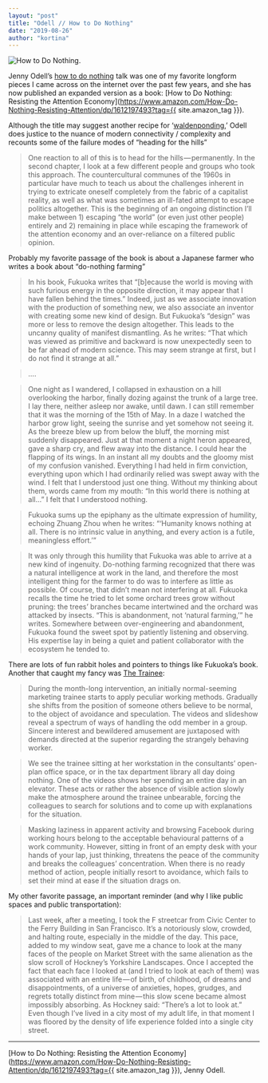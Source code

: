 ```yaml
---
layout: "post"
title: "Odell // How to Do Nothing"
date: "2019-08-26"
author: "kortina"
---
```



![How to Do Nothing.](https://cdn-images-1.medium.com/max/600/0*xGlceNTLs0E-b24V.jpg)

Jenny Odell’s [how to do nothing](https://medium.com/@the_jennitaur/how-to-do-nothing-57e100f59bbb) talk was one of my favorite longform pieces I came across on the internet over the past few years, and she has now published an expanded version as a book: [How to Do Nothing: Resisting the Attention Economy](https://www.amazon.com/How-Do-Nothing-Resisting-Attention/dp/1612197493?tag={{ site.amazon_tag }}).

Although the title may suggest another recipe for ‘[waldenponding](https://mailchi.mp/ribbonfarm/against-waldenponding),’ Odell does justice to the nuance of modern connectivity / complexity and recounts some of the failure modes of “heading for the hills”

> One reaction to all of this is to head for the hills — permanently. In the second chapter, I look at a few different people and groups who took this approach. The countercultural communes of the 1960s in particular have much to teach us about the challenges inherent in trying to extricate oneself completely from the fabric of a capitalist reality, as well as what was sometimes an ill-fated attempt to escape politics altogether. This is the beginning of an ongoing distinction I’ll make between 1) escaping “the world” (or even just other people) entirely and 2) remaining in place while escaping the framework of the attention economy and an over-reliance on a filtered public opinion.

Probably my favorite passage of the book is about a Japanese farmer who writes a book about “do-nothing farming”

> In his book, Fukuoka writes that “[b]ecause the world is moving with such furious energy in the opposite direction, it may appear that I have fallen behind the times.” Indeed, just as we associate innovation with the production of something new, we also associate an inventor with creating some new kind of design. But Fukuoka’s “design” was more or less to remove the design altogether. This leads to the uncanny quality of manifest dismantling. As he writes: “That which was viewed as primitive and backward is now unexpectedly seen to be far ahead of modern science. This may seem strange at first, but I do not find it strange at all.”

> ….

> One night as I wandered, I collapsed in exhaustion on a hill overlooking the harbor, finally dozing against the trunk of a large tree. I lay there, neither asleep nor awake, until dawn. I can still remember that it was the morning of the 15th of May. In a daze I watched the harbor grow light, seeing the sunrise and yet somehow not seeing it. As the breeze blew up from below the bluff, the morning mist suddenly disappeared. Just at that moment a night heron appeared, gave a sharp cry, and flew away into the distance. I could hear the flapping of its wings. In an instant all my doubts and the gloomy mist of my confusion vanished. Everything I had held in firm conviction, everything upon which I had ordinarily relied was swept away with the wind. I felt that I understood just one thing. Without my thinking about them, words came from my mouth: “In this world there is nothing at all…” I felt that I understood nothing.

> Fukuoka sums up the epiphany as the ultimate expression of humility, echoing Zhuang Zhou when he writes: “‘Humanity knows nothing at all. There is no intrinsic value in anything, and every action is a futile, meaningless effort.’”

> It was only through this humility that Fukuoka was able to arrive at a new kind of ingenuity. Do-nothing farming recognized that there was a natural intelligence at work in the land, and therefore the most intelligent thing for the farmer to do was to interfere as little as possible. Of course, that didn’t mean not interfering at all. Fukuoka recalls the time he tried to let some orchard trees grow without pruning: the trees’ branches became intertwined and the orchard was attacked by insects. “This is abandonment, not ‘natural farming,’” he writes. Somewhere between over-engineering and abandonment, Fukuoka found the sweet spot by patiently listening and observing. His expertise lay in being a quiet and patient collaborator with the ecosystem he tended to.

There are lots of fun rabbit holes and pointers to things like Fukuoka’s book. Another that caught my fancy was [The Trainee](https://pilvitakala.com/the-trainee/):

> During the month-long intervention, an initially normal-seeming marketing trainee starts to apply peculiar working methods. Gradually she shifts from the position of someone others believe to be normal, to the object of avoidance and speculation. The videos and slideshow reveal a spectrum of ways of handling the odd member in a group. Sincere interest and bewildered amusement are juxtaposed with demands directed at the superior regarding the strangely behaving worker.

> We see the trainee sitting at her workstation in the consultants’ open-plan office space, or in the tax department library all day doing nothing. One of the videos shows her spending an entire day in an elevator. These acts or rather the absence of visible action slowly make the atmosphere around the trainee unbearable, forcing the colleagues to search for solutions and to come up with explanations for the situation.

> Masking laziness in apparent activity and browsing Facebook during working hours belong to the acceptable behavioural patterns of a work community. However, sitting in front of an empty desk with your hands of your lap, just thinking, threatens the peace of the community and breaks the colleagues’ concentration. When there is no ready method of action, people initially resort to avoidance, which fails to set their mind at ease if the situation drags on.

My other favorite passage, an important reminder (and why I like public spaces and public transportation):

> Last week, after a meeting, I took the F streetcar from Civic Center to the Ferry Building in San Francisco. It’s a notoriously slow, crowded, and halting route, especially in the middle of the day. This pace, added to my window seat, gave me a chance to look at the many faces of the people on Market Street with the same alienation as the slow scroll of Hockney’s Yorkshire Landscapes. Once I accepted the fact that each face I looked at (and I tried to look at each of them) was associated with an entire life — of birth, of childhood, of dreams and disappointments, of a universe of anxieties, hopes, grudges, and regrets totally distinct from mine — this slow scene became almost impossibly absorbing. As Hockney said: “There’s a lot to look at.” Even though I’ve lived in a city most of my adult life, in that moment I was floored by the density of life experience folded into a single city street.

---

[How to Do Nothing: Resisting the Attention Economy](https://www.amazon.com/How-Do-Nothing-Resisting-Attention/dp/1612197493?tag={{ site.amazon_tag }}), Jenny Odell.

